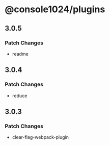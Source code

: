 # @console1024/plugins

## 3.0.5

### Patch Changes

- readme

## 3.0.4

### Patch Changes

- reduce

## 3.0.3

### Patch Changes

- clear-flag-webpack-plugin
